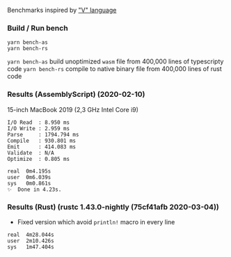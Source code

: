 Benchmarks inspired by ["V" language](https://github.com/vlang-io/V/blob/master/website/compilation_speed_test_gen.v)

### Build / Run bench

```
yarn bench-as
yarn bench-rs
```

`yarn bench-as` build unoptimized `wasm` file from 400,000 lines of typescripty code
`yarn bench-rs` compile to native binary file from 400,000 lines of rust code

### Results (AssemblyScript) (2020-02-10)

15-inch MacBook 2019 (2,3 GHz Intel Core i9)

```
I/O Read  : 8.950 ms
I/O Write : 2.959 ms
Parse     : 1794.794 ms
Compile   : 930.801 ms
Emit      : 414.083 ms
Validate  : N/A
Optimize  : 0.805 ms

real  0m4.195s
user  0m6.039s
sys   0m0.861s
✨  Done in 4.23s.
```

### Results (Rust) (rustc 1.43.0-nightly (75cf41afb 2020-03-04))

* Fixed version which avoid `println!` macro in every line

```
real  4m28.044s
user  2m10.426s
sys   1m47.404s
```
